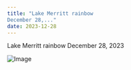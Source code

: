 ```yaml
---
title: "Lake Merritt rainbow
December 28,..."
date: 2023-12-28
---
```


Lake Merritt rainbow
December 28, 2023

![Image](https://pubfeed-io-prod.s3.us-west-1.amazonaws.com/36cc90b8-7fbf-42fe-8103-1258b731c13c/images/1703803216983.jpeg)

